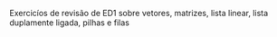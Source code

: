 Exercicíos de revisão de ED1 sobre vetores, matrizes, lista linear, lista duplamente ligada, pilhas e filas 
